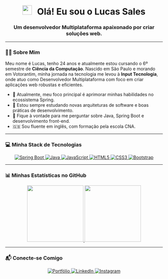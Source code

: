<h1 align="center">
  <img src="https://media.giphy.com/media/hvRJCLFzcasrR4ia7z/giphy.gif" width="30px" style="margin-right: 10px;">
  Olá! Eu sou o Lucas Sales
</h1>
<h3 align="center">Um desenvolvedor Multiplataforma apaixonado por criar soluções web.</h3>

---

### 👨‍💻 Sobre Mim

<p align="left">
  Meu nome é Lucas, tenho 24 anos e atualmente estou cursando o 6º semestre de <strong>Ciência da Computação</strong>. Nascido em São Paulo e morando em Votorantim, minha jornada na tecnologia me levou à <strong>Input Tecnologia</strong>, onde atuo como Desenvolvedor Multiplataforma com foco em criar aplicações web robustas e eficientes.
</p>

- 🔭 Atualmente, meu foco principal é aprimorar minhas habilidades no ecossistema Spring.
- 🌱 Estou sempre estudando novas arquiteturas de software e boas práticas de desenvolvimento.
- 💬 Fique à vontade para me perguntar sobre Java, Spring Boot e desenvolvimento front-end.
- 🇬🇧 Sou fluente em inglês, com formação pela escola CNA.

---

### 💻 Minha Stack de Tecnologias

<p align="center">
  <a href="https://spring.io/projects/spring-boot" target="_blank" rel="noreferrer">
    <img src="https://img.shields.io/badge/Spring_Boot-6DB33F?style=for-the-badge&logo=spring-boot&logoColor=white" alt="Spring Boot"/>
  </a>
  <a href="https://www.java.com" target="_blank" rel="noreferrer">
    <img src="https://img.shields.io/badge/Java-ED8B00?style=for-the-badge&logo=openjdk&logoColor=white" alt="Java"/>
  </a>
  <a href="https://developer.mozilla.org/en-US/docs/Web/JavaScript" target="_blank" rel="noreferrer">
    <img src="https://img.shields.io/badge/JavaScript-F7DF1E?style=for-the-badge&logo=javascript&logoColor=black" alt="JavaScript"/>
  </a>
  <a href="https://www.w3.org/html/" target="_blank" rel="noreferrer"> 
    <img src="https://img.shields.io/badge/HTML5-E34F26?style=for-the-badge&logo=html5&logoColor=white" alt="HTML5"/> 
  </a>
  <a href="https://www.w3schools.com/css/" target="_blank" rel="noreferrer">
    <img src="https://img.shields.io/badge/CSS3-1572B6?style=for-the-badge&logo=css3&logoColor=white" alt="CSS3"/>
  </a>
   <a href="https://getbootstrap.com" target="_blank" rel="noreferrer">
    <img src="https://img.shields.io/badge/Bootstrap-7952B3?style=for-the-badge&logo=bootstrap&logoColor=white" alt="Bootstrap"/>
  </a>
</p>

---

### 📊 Minhas Estatísticas no GitHub

<p align="center">
  <a href="https://github.com/LucasSalees">
    <img height="180em" src="https://github-readme-stats.vercel.app/api?username=LucasSalees&show_icons=true&theme=dracula&include_all_commits=true&count_private=true"/>
    <img height="180em" src="https://github-readme-stats.vercel.app/api/top-langs/?username=LucasSalees&layout=compact&langs_count=7&theme=dracula"/>
  </a>
</p>

---

### 📬 Conecte-se Comigo

<p align="center">
  <a href="https://portifolio-lucas-sales.netlify.app/" target="_blank">
    <img src="https://img.shields.io/badge/Meu_Portfólio-00C7B7?style=for-the-badge&logo=google-chrome&logoColor=white" alt="Portfólio"/>
  </a>
  <a href="https://www.linkedin.com/in/lucas-salees/" target="_blank">
    <img src="https://img.shields.io/badge/LinkedIn-0077B5?style=for-the-badge&logo=linkedin&logoColor=white" alt="LinkedIn"/>
  </a>
  <a href="https://www.instagram.com/sales.lucass/" target="_blank">
    <img src="https://img.shields.io/badge/Instagram-E4405F?style=for-the-badge&logo=instagram&logoColor=white" alt="Instagram"/>
  </a>
</p>
